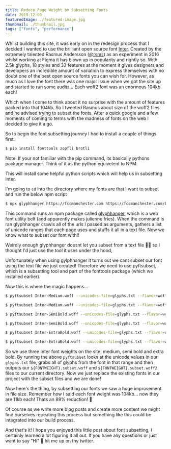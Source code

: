 ```yaml
---
title: Reduce Page Weight by Subsetting Fonts
date: 2019-12-09
featuredImage: ./featured-image.jpg
thumbnail: ./thumbnail.jpg
tags: ["fonts", "performance"]
---
```


Whilst building this site, it was early on in the redesign process that I decided I wanted to use the brilliant open source font [Inter](https://rsms.me/inter/). Created by the extremely talented Rasmus Andersson ([@rsms](https://twitter.com/rsms)) as an experiment in 2016 whilst working at Figma it has blown up in popularity and rightly so. With 2.5k glyphs, 18 styles and 33 features at the moment it gives designers and developers an incredible amount of variation to express themselves with no doubt one of the best open source fonts you can wish for. However, as much as I love the font there was one major issue when we got the site up and started to run some audits... Each woff2 font was an enormous 104kb each!

Which when I come to think about it no surprise with the amount of features packed into that 104kb. So I tweeted Rasmus about size of the woff2 files and he advised trying to subset the fonts. After a quick google and a few moments of coming to terms with the madness of fonts on the web I decided to give it a go.

So to begin the font subsetting journey I had to install a couple of things first.

```bash
$ pip install fonttools zopfli brotli
```

Note: If your not familiar with the pip command, its basically pythons package manager. Think of it as the python equivelent to NPM.

This will install some helpful python scripts which will help us in subsetting Inter.

I'm going to `cd` into the directory where my fonts are that I want to subset and run the below npm script

```bash
$ npx glyphhanger https://fccmanchester.com https://fccmanchester.com/blog https://fccmanchester.com/upcoming-meetups https://fccmanchester.com/learning-resources > glyphs.txt
```

This command runs an npm package called [glyphhanger](https://github.com/filamentgroup/glyphhanger), which is a web font utility belt (and apparently makes julienne fries). When the command is ran glyphhanger crawls all of the urls I passed as arguments, gathers a list of unicode ranges that each page uses and stuffs it all in a text file. Now we know what to subset our font with!!

Weirdly enough glyphhanger doesnt let you subset from a text file 🤷‍♂️ so I thought I'd just use the tool it uses under the hood,

Unfortunately when using gylphhanger it turns out we cant subset our font using the text file we just created! Therefore we need to use pyftsubset, which is a subsetting tool and part of the fonttools package (which we installed earlier).

Now this is where the magic happens...

```bash
$ pyftsubset Inter-Medium.woff --unicodes-file=glyphs.txt --flavor=woff --with-zopfli

$ pyftsubset Inter-Medium.woff --unicodes-file=glyphs.txt --flavor=woff2

$ pyftsubset Inter-SemiBold.woff --unicodes-file=glyphs.txt --flavor=woff --with-zopfli

$ pyftsubset Inter-SemiBold.woff --unicodes-file=glyphs.txt --flavor=woff2

$ pyftsubset Inter-ExtraBold.woff --unicodes-file=glyphs.txt --flavor=woff --with-zopfli

$ pyftsubset Inter-ExtraBold.woff --unicodes-file=glyphs.txt --flavor=woff2
```

So we use three Inter font weights on the site: medium, semi bold and extra bold. By running the above `pyftsubset` looks at the unicode values in our `glyphs.txt` file, grabs all of glyphs from the font in that range and then outputs our `${FONTWEIGHT}.subset.woff` and `${FONTWEIGHT}.subset.woff2` files to our current directory. Now we just replace the existing fonts in our project with the subset files and we are done!

Now here's the thing, by subsetting our fonts we saw a huge improvement in file size. Remember how I said each font weight was 104kb... now they are 11kb each! Thats an 89% reduction! 🤯

Of course as we write more blog posts and create more content we might find ourselves repeating this process but something like this could be integrated into our build process.

And that's it! I hope you enjoyed this little post about font subsetting, I certainly learned a lot figuring it all out. If you have any questions or just want to say "Hi" 👋 hit me up on thy twitter.
